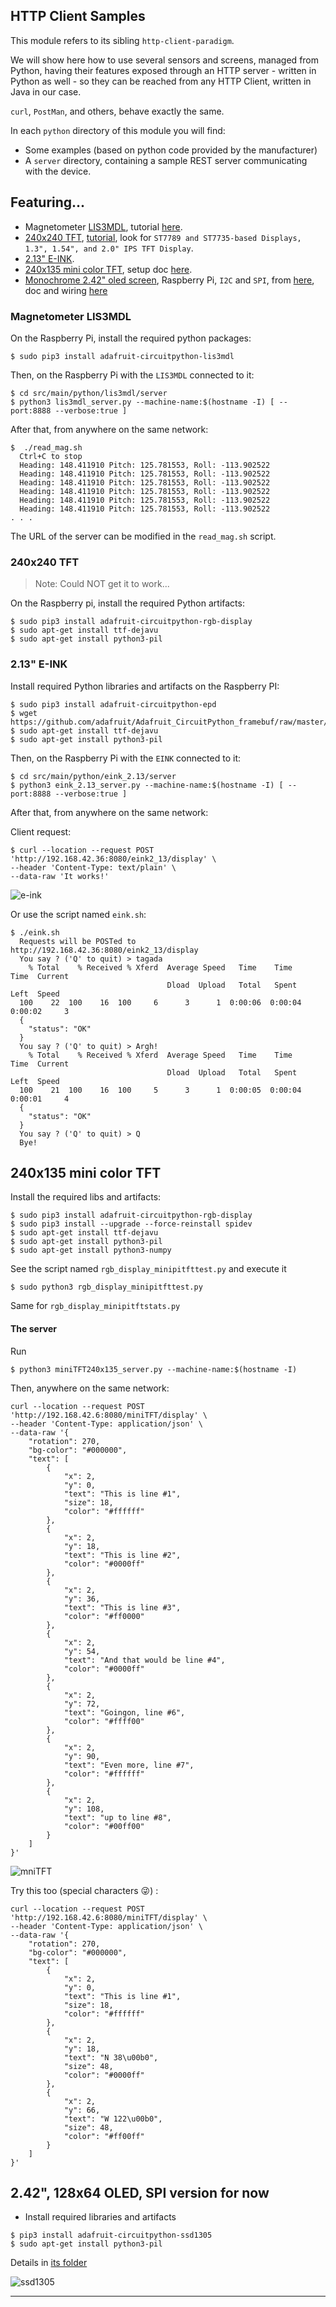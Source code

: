 ## HTTP Client Samples
This module refers to its sibling `http-client-paradigm`.

We will show here how to use several sensors and screens, managed from Python,
having their features exposed through an HTTP server - written in Python as well -
so they can be reached from any HTTP Client, written in Java in our case.

`curl`, `PostMan`, and others, behave exactly the same.

In each `python` directory of this module you will find:
- Some examples (based on python code provided by the manufacturer)
- A `server` directory, containing a sample REST server communicating with the device.

## Featuring...
- Magnetometer [LIS3MDL](https://www.adafruit.com/product/4479), tutorial [here](https://learn.adafruit.com/lis3mdl-triple-axis-magnetometer).
- [240x240 TFT](https://www.adafruit.com/product/3787), [tutorial](https://learn.adafruit.com/adafruit-1-3-and-1-54-240-x-240-wide-angle-tft-lcd-displays?view=all), look for `ST7789 and ST7735-based Displays, 1.3", 1.54", and 2.0" IPS TFT Display`.
- [2.13" E-INK](https://learn.adafruit.com/2-13-in-e-ink-bonnet?view=all).
- [240x135 mini color TFT](https://www.adafruit.com/product/4393), setup doc [here](https://learn.adafruit.com/adafruit-mini-pitft-135x240-color-tft-add-on-for-raspberry-pi?view=all#attaching-3044215-2).
- [Monochrome 2.42" oled screen](https://learn.adafruit.com/1-5-and-2-4-monochrome-128x64-oled-display-module?view=all), Raspberry Pi, `I2C` and `SPI`, from [here](http://adafu.it/2719), doc and wiring [here](https://learn.adafruit.com/1-5-and-2-4-monochrome-128x64-oled-display-module?view=all#adafruit-oled-display-spi-wiring-3046037-6)
  
### Magnetometer LIS3MDL
On the Raspberry Pi, install the required python packages:
```
$ sudo pip3 install adafruit-circuitpython-lis3mdl
```
Then, on the Raspberry Pi with the `LIS3MDL` connected to it: 
```
$ cd src/main/python/lis3mdl/server
$ python3 lis3mdl_server.py --machine-name:$(hostname -I) [ --port:8888 --verbose:true ]
```
After that, from anywhere on the same network:
```
$  ./read_mag.sh 
  Ctrl+C to stop
  Heading: 148.411910 Pitch: 125.781553, Roll: -113.902522
  Heading: 148.411910 Pitch: 125.781553, Roll: -113.902522
  Heading: 148.411910 Pitch: 125.781553, Roll: -113.902522
  Heading: 148.411910 Pitch: 125.781553, Roll: -113.902522
  Heading: 148.411910 Pitch: 125.781553, Roll: -113.902522
  Heading: 148.411910 Pitch: 125.781553, Roll: -113.902522
. . .
```
The URL of the server can be modified in the `read_mag.sh` script. 

### 240x240 TFT
> Note: Could NOT get it to work...

On the Raspberry pi, install the required Python artifacts:
```
$ sudo pip3 install adafruit-circuitpython-rgb-display
$ sudo apt-get install ttf-dejavu
$ sudo apt-get install python3-pil
```

### 2.13" E-INK
Install required Python libraries and artifacts on the Raspberry PI:
```
$ sudo pip3 install adafruit-circuitpython-epd
$ wget https://github.com/adafruit/Adafruit_CircuitPython_framebuf/raw/master/examples/font5x8.bin
$ sudo apt-get install ttf-dejavu
$ sudo apt-get install python3-pil
```

Then, on the Raspberry Pi with the `EINK` connected to it: 
```
$ cd src/main/python/eink_2.13/server
$ python3 eink_2.13_server.py --machine-name:$(hostname -I) [ --port:8888 --verbose:true ]
```
After that, from anywhere on the same network:

Client request:
```
$ curl --location --request POST 'http://192.168.42.36:8080/eink2_13/display' \
--header 'Content-Type: text/plain' \
--data-raw 'It works!'
```
![e-ink](./images/eink.jpg)

Or use the script named `eink.sh`:
```
$ ./eink.sh 
  Requests will be POSTed to http://192.168.42.36:8080/eink2_13/display
  You say ? ('Q' to quit) > tagada
    % Total    % Received % Xferd  Average Speed   Time    Time     Time  Current
                                   Dload  Upload   Total   Spent    Left  Speed
  100    22  100    16  100     6      3      1  0:00:06  0:00:04  0:00:02     3
  {
    "status": "OK"
  }
  You say ? ('Q' to quit) > Argh!
    % Total    % Received % Xferd  Average Speed   Time    Time     Time  Current
                                   Dload  Upload   Total   Spent    Left  Speed
  100    21  100    16  100     5      3      1  0:00:05  0:00:04  0:00:01     4
  {
    "status": "OK"
  }
  You say ? ('Q' to quit) > Q
  Bye!
```

## 240x135 mini color TFT
Install the required libs and artifacts:
```
$ sudo pip3 install adafruit-circuitpython-rgb-display
$ sudo pip3 install --upgrade --force-reinstall spidev
$ sudo apt-get install ttf-dejavu 
$ sudo apt-get install python3-pil
$ sudo apt-get install python3-numpy
```
See the script named `rgb_display_minipitfttest.py` and execute it
```
$ sudo python3 rgb_display_minipitfttest.py
```
Same for `rgb_display_minipitftstats.py`


#### The server
Run
```
$ python3 miniTFT240x135_server.py --machine-name:$(hostname -I)
```

Then, anywhere on the same network:
```
curl --location --request POST 'http://192.168.42.6:8080/miniTFT/display' \
--header 'Content-Type: application/json' \
--data-raw '{
    "rotation": 270,
    "bg-color": "#000000",
    "text": [
        {
            "x": 2,
            "y": 0,
            "text": "This is line #1",
            "size": 18,
            "color": "#ffffff"
        },
        {
            "x": 2,
            "y": 18,
            "text": "This is line #2",
            "color": "#0000ff"
        },
        {
            "x": 2,
            "y": 36,
            "text": "This is line #3",
            "color": "#ff0000"
        },
        {
            "x": 2,
            "y": 54,
            "text": "And that would be line #4",
            "color": "#0000ff"
        },
        {
            "x": 2,
            "y": 72,
            "text": "Goingon, line #6",
            "color": "#ffff00"
        },
        {
            "x": 2,
            "y": 90,
            "text": "Even more, line #7",
            "color": "#ffffff"
        },
        {
            "x": 2,
            "y": 108,
            "text": "up to line #8",
            "color": "#00ff00"
        }
    ]
}'
```
![mniTFT](./images/miniTFT.jpg)

Try this too (special characters 😜) :
```
curl --location --request POST 'http://192.168.42.6:8080/miniTFT/display' \
--header 'Content-Type: application/json' \
--data-raw '{
    "rotation": 270,
    "bg-color": "#000000",
    "text": [
        {
            "x": 2,
            "y": 0,
            "text": "This is line #1",
            "size": 18,
            "color": "#ffffff"
        },
        {
            "x": 2,
            "y": 18,
            "text": "N 38\u00b0",
            "size": 48,
            "color": "#0000ff"
        },
        {
            "x": 2,
            "y": 66,
            "text": "W 122\u00b0",
            "size": 48,
            "color": "#ff00ff"
        }
    ]
}'
```

## 2.42", 128x64 OLED, SPI version for now
- Install required libraries and artifacts
```
$ pip3 install adafruit-circuitpython-ssd1305
$ sudo apt-get install python3-pil
```
Details in [its folder](./src/main/python/2.42in.128x64OLED/README.md)

![ssd1305](./images/ssd1305.jpg)

---
 